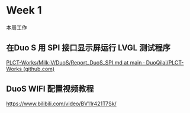 # Week 1

本周工作

## 在Duo S 用 SPI 接口显示屏运行 LVGL 测试程序

[PLCT-Works/Milk-V/DuoS/Report_DuoS_SPI.md at main · DuoQilai/PLCT-Works (github.com)](https://github.com/DuoQilai/PLCT-Works/blob/main/Milk-V/DuoS/Report_DuoS_SPI.md)
## DuoS WIFI 配置视频教程

https://www.bilibili.com/video/BV11r421T7Sk/